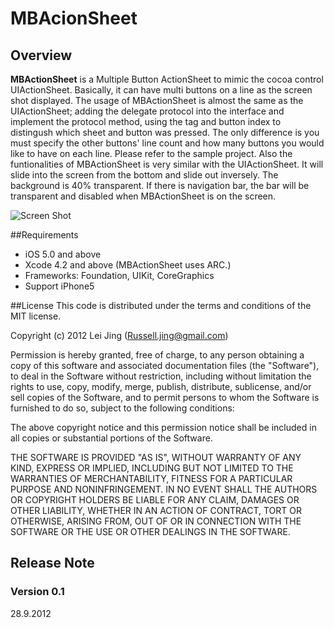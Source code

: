 # MBAcionSheet

## Overview

**MBActionSheet** is a Multiple Button ActionSheet to mimic the cocoa control UIActionSheet. Basically, it can have multi buttons on a line as the screen shot displayed. The usage of MBActionSheet is almost the same as the UIActionSheet; adding the delegate protocol into the interface and implement the protocol method, using the tag and button index to distingush which sheet and button was pressed. The only difference is you must specify the other buttons' line count and how many buttons you would like to have on each line. Please refer to the sample project.
Also the funtionalities of MBActionSheet is very similar with the UIActionSheet. It will slide into the screen from the bottom and slide out inversely. The background is 40% transparent. If there is navigation bar, the bar will be transparent and disabled when MBActionSheet is on the screen.

![Screen Shot](https://github.com/russj/MBActionSheet/blob/master/Screen%20Shot.png?raw=true)

##Requirements
* iOS 5.0 and above
* Xcode 4.2 and above (MBActionSheet uses ARC.)
* Frameworks: Foundation, UIKit, CoreGraphics
* Support iPhone5 


##License
This code is distributed under the terms and conditions of the MIT license.

Copyright (c) 2012 Lei Jing (Russell.jing@gmail.com)

Permission is hereby granted, free of charge, to any person obtaining a copy of this software and associated documentation files (the "Software"), to deal in the Software without restriction, including without limitation the rights to use, copy, modify, merge, publish, distribute, sublicense, and/or sell copies of the Software, and to permit persons to whom the Software is furnished to do so, subject to the following conditions:

The above copyright notice and this permission notice shall be included in all copies or substantial portions of the Software.

THE SOFTWARE IS PROVIDED "AS IS", WITHOUT WARRANTY OF ANY KIND, EXPRESS OR IMPLIED, INCLUDING BUT NOT LIMITED TO THE WARRANTIES OF MERCHANTABILITY, FITNESS FOR A PARTICULAR PURPOSE AND NONINFRINGEMENT. IN NO EVENT SHALL THE AUTHORS OR COPYRIGHT HOLDERS BE LIABLE FOR ANY CLAIM, DAMAGES OR OTHER LIABILITY, WHETHER IN AN ACTION OF CONTRACT, TORT OR OTHERWISE, ARISING FROM, OUT OF OR IN CONNECTION WITH THE SOFTWARE OR THE USE OR OTHER DEALINGS IN THE SOFTWARE.

## Release Note

### Version 0.1 
28.9.2012

